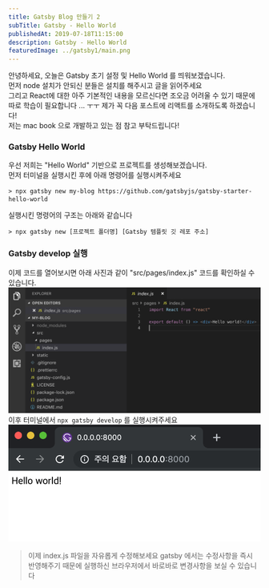 ```yaml
---
title: Gatsby Blog 만들기 2
subTitle: Gatsby - Hello World
publishedAt: 2019-07-18T11:15:00
description: Gatsby - Hello World 
featuredImage: ../gatsby1/main.png
---
```

안녕하세요, 오늘은 Gatsby 초기 설정 및 Hello World 를 띄워보겠습니다.  
먼저 node 설치가 안되신 분들은 설치를 해주시고 글을 읽어주세요  
그리고 React에 대한 아주 기본적인 내용을 모르신다면 조오금 어려울 수 있기 때문에  
따로 학습이 필요합니다 ... ㅜㅜ 제가 꼭 다음 포스트에 리액트를 소개하도록 하겠습니다!  
저는 mac book 으로 개발하고 있는 점 참고 부탁드립니다!  

### Gatsby Hello World
우선 저희는 "Hello World" 기반으로 프로젝트를 생성해보겠습니다.  
먼저 터미널을 실행시킨 후에 아래 명령어를 실행시켜주세요  
```SHEEL
> npx gatsby new my-blog https://github.com/gatsbyjs/gatsby-starter-hello-world
```  

실행시킨 명령어의 구조는 아래와 같습니다
```SHEEL
> npx gatsby new [프로젝트 폴더명] [Gatsby 템플릿 깃 레포 주소]  
```

### Gatsby develop 실행
이제 코드를 열어보시면 아래 사진과 같이 "src/pages/index.js" 코드를 확인하실 수 있습니다.
![gatsby-hello-world](./gatsby-hello-world.png)
이후 터미널에서 `npx gatsby develop` 를 실행시켜주세요
![hello-world](./hello-world.png)

> 이제 index.js 파일을 자유롭게 수정해보세요
> gatsby 에서는 수정사항을 즉시 반영해주기 때문에 
> 실행하신 브라우저에서 바로바로 변경사항을 보실 수 있습니다

